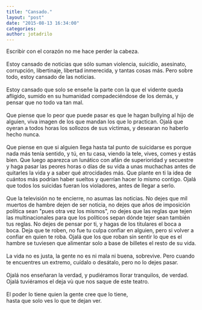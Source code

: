 ```yaml
---
title: "Cansado."
layout: "post"
date: "2015-08-13 16:34:00"
categories: 
author: jotadrilo
---
```


<div class="css-full-post-content js-full-post-content">
Escribir con el corazón no me hace perder la cabeza.<br /><br />Estoy cansado de noticias que sólo suman violencia, suicidio, asesinato, corrupción, libertinaje, libertad inmerecida, y tantas cosas más. Pero sobre todo, estoy cansado de las noticias.<br /><br />Estoy cansado que solo se enseñe la parte con la que el vidente queda afligido, sumido en su humanidad compadeciéndose de los demás, y pensar que no todo va tan mal.<br /><br />Que piense que lo peor que puede pasar es que le hagan bullying al hijo de alguien, viva imagen de los que mandan los que lo practican. Ojalá que oyeran a todos horas los sollozos de sus víctimas, y desearan no haberlo hecho nunca.<br /><br />Que piense en que si alguien llega hasta tal punto de suicidarse es porque nada más tenía sentido, y tú, en tu casa, viendo la tele, vives, comes y estás bien. Que luego aparezca un lunático con afán de superioridad y secuestre y haga pasar las peores horas o días de su vida a unas muchachas antes de quitarles la vida y a saber qué atrocidades más. Que plante en ti la idea de cuántos más podrían haber sueltos y querrían hacer lo mismo contigo. Ojalá que todos los suicidas fueran los violadores, antes de llegar a serlo.<br /><br />Que la televisión no te encierre, no asumas las noticias. No dejes que mil muertos de hambre dejen de ser noticia, no dejes que años de imposición política sean "pues otra vez los mismos", no dejes que las reglas que tejen las multinacionales para que los políticos sepan dónde tejer sean también tus reglas. No dejes de pensar por ti, y hagas de los titulares el boca a boca. Deja que te roben, no fue tu culpa confiar en alguien, pero si volver a confiar en quien te roba. Ojalá que los que roban sin sentir lo que es el hambre se tuviesen que alimentar solo a base de billetes el resto de su vida.<br /><br />La vida no es justa, la gente no es ni mala ni buena, sobrevive. Pero cuando te encuentres un extremo, cuídalo o desátalo, pero no lo dejes pasar.<br /><br />Ojalá nos enseñaran la verdad, y pudiéramos llorar tranquilos, de verdad. Ojalá tuviéramos el deja vù que nos saque de este teatro.<br /><br />El poder lo tiene quien la gente cree que lo tiene,<br />hasta que solo ves lo que te dejan ver.
</div>
